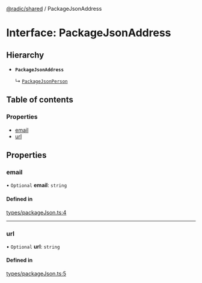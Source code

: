 [@radic/shared](../README.md) / PackageJsonAddress

# Interface: PackageJsonAddress

## Hierarchy

- **`PackageJsonAddress`**

  ↳ [`PackageJsonPerson`](PackageJsonPerson.md)

## Table of contents

### Properties

- [email](PackageJsonAddress.md#email)
- [url](PackageJsonAddress.md#url)

## Properties

### email

• `Optional` **email**: `string`

#### Defined in

[types/packageJson.ts:4](https://github.com/robinradic/npm-console/blob/10cb77f/packages/shared/src/types/packageJson.ts#L4)

___

### url

• `Optional` **url**: `string`

#### Defined in

[types/packageJson.ts:5](https://github.com/robinradic/npm-console/blob/10cb77f/packages/shared/src/types/packageJson.ts#L5)
